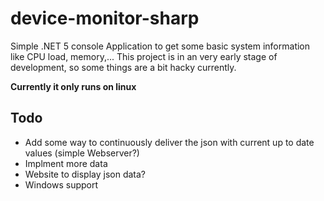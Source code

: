# device-monitor-sharp
Simple .NET 5 console Application to get some basic system information like CPU load, memory,... 
This project is in an very early stage of development, so some things are a bit hacky currently.

**Currently it only runs on linux**

## Todo
- Add some way to continuously deliver the json with current up to date values (simple Webserver?)
- Implment more data
- Website to display json data?
- Windows support

